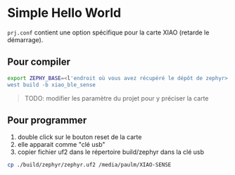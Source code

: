 # Simple Hello World

`prj.conf` contient une option spécifique pour la carte XIAO (retarde le démarrage).

## Pour compiler

```sh
export ZEPHY_BASE=<l'endroit où vous avez récupéré le dépôt de zephyr>
west build -b xiao_ble_sense
```

>TODO: modifier les paramètre du projet pour y préciser la carte 


## Pour programmer

1. double click sur le bouton reset de la carte
2. elle apparait comme "clé usb"
3. copier fichier uf2 dans le répertoire build/zephyr dans la clé usb

```sh
cp ./build/zephyr/zephyr.uf2 /media/paulm/XIAO-SENSE
```
